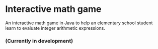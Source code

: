 # Interactive math game

An interactive math game in Java to help an elementary school
student learn to evaluate integer arithmetic expressions.

### (Currently in development)